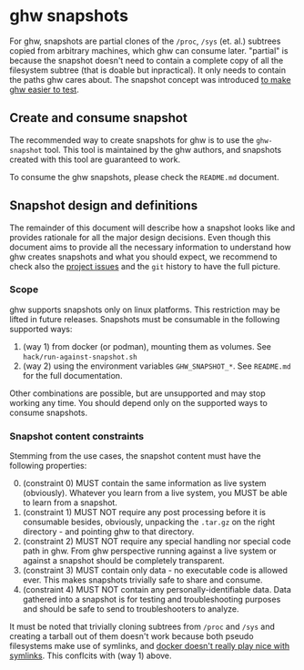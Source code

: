 # ghw snapshots

For ghw, snapshots are partial clones of the `/proc`, `/sys` (et. al.) subtrees copied from arbitrary
machines, which ghw can consume later. "partial" is because the snapshot doesn't need to contain a
complete copy of all the filesystem subtree (that is doable but inpractical). It only needs to contain
the paths ghw cares about. The snapshot concept was introduced [to make ghw easier to test](https://github.com/adumandix/ghw/issues/66).

## Create and consume snapshot

The recommended way to create snapshots for ghw is to use the `ghw-snapshot` tool.
This tool is maintained by the ghw authors, and snapshots created with this tool are guaranteed to work.

To consume the ghw snapshots, please check the `README.md` document.

## Snapshot design and definitions

The remainder of this document will describe how a snapshot looks like and provides rationale for all the major design decisions.
Even though this document aims to provide all the necessary information to understand how ghw creates snapshots and what you should
expect, we recommend to check also the [project issues](https://github.com/adumandix/ghw/issues) and the `git` history to have the full picture.

### Scope

ghw supports snapshots only on linux platforms. This restriction may be lifted in future releases.
Snapshots must be consumable in the following supported ways:

1. (way 1) from docker (or podman), mounting them as volumes. See `hack/run-against-snapshot.sh`
2. (way 2) using the environment variables `GHW_SNAPSHOT_*`. See `README.md` for the full documentation.

Other combinations are possible, but are unsupported and may stop working any time.
You should depend only on the supported ways to consume snapshots.

### Snapshot content constraints

Stemming from the use cases, the snapshot content must have the following properties:

0. (constraint 0) MUST contain the same information as live system (obviously). Whatever you learn from a live system, you MUST be able to learn from a snapshot.
1. (constraint 1) MUST NOT require any post processing before it is consumable besides, obviously, unpacking the `.tar.gz` on the right directory - and pointing ghw to that directory.
2. (constraint 2) MUST NOT require any special handling nor special code path in ghw. From ghw perspective running against a live system or against a snapshot should be completely transparent.
3. (constraint 3) MUST contain only data - no executable code is allowed ever. This makes snapshots trivially safe to share and consume.
4. (constraint 4) MUST NOT contain any personally-identifiable data. Data gathered into a snapshot is for testing and troubleshooting purposes and should be safe to send to troubleshooters to analyze.

It must be noted that trivially cloning subtrees from `/proc` and `/sys` and creating a tarball out of them doesn't work
because both pseudo filesystems make use of symlinks, and [docker doesn't really play nice with symlinks](https://github.com/adumandix/ghw/commit/f8ffd4d24e62eb9017511f072ccf51f13d4a3399).
This conflcits with (way 1) above.

